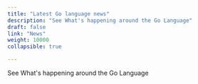 ```yaml
---
title: "Latest Go language news"
description: "See What's happening around the Go Language"
draft: false
link: "News"
weight: 10000
collapsible: true

---
```


See What's happening around the Go Language